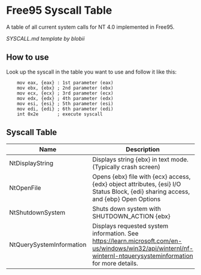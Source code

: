 # Free95 Syscall Table

A table of all current system calls for NT 4.0 implemented in Free95.

*SYSCALL.md template by blobii*

## How to use

Look up the syscall in the table you want to use and follow it like this:

``` 
    mov eax, {eax} : 1st parameter (eax)
    mov ebx, {ebx} ; 2nd parameter (ebx)
    mov ecx, {ecx} ; 3rd parameter (ecx)
    mov edx, {edx} ; 4th parameter (edx)
    mov esi, {esi} ; 5th parameter (esi)
    mov edi, {edi} ; 6th parameter (edi)
    int 0x2e       ; execute syscall
```
## Syscall Table
|Name           |Description                               |eax       |ebx                    |ecx       |edx       |esi       |edi       |ebp|
|---------------|------------------------------------------|----------|-----------------------|----------|----------|----------|----------|-|
|NtDisplayString|Displays string {ebx} in text mode. (Typically crash screen)       |0x2e      |PUNICODE_STRING        |null      |null      |null      |null      |null|
|NtOpenFile     |Opens {ebx} file with {ecx} access, {edx} object attributes, {esi} I/O Status Block, {edi} sharing access, and {ebp} Open Options|0x4f|PHANDLE|INT|POBJECT_ATTRIBUTES|PVOID|ULONG|ULONG|
|NtShutdownSystem|Shuts down system with SHUTDOWN_ACTION {ebx}       |0x00b4      |SHUTDOWN_ACTION        |null      |null      |null      |null      |null|
|NtQuerySystemInformation|Displays requested system information. See https://learn.microsoft.com/en-us/windows/win32/api/winternl/nf-winternl-ntquerysysteminformation for more details.    |0x1    |null    |null    |0x10000000    |null    |null    |null|
